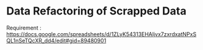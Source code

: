 # Data Refactoring of Scrapped Data

Requirement : https://docs.google.com/spreadsheets/d/1ZLyK54313EHAljvx7zxrdxatNPxSQL1nSeTQcXR_dd4/edit#gid=89480901
